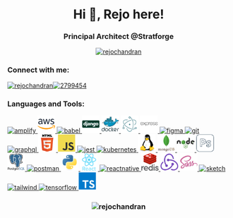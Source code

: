 <h1 align="center">Hi 👋, Rejo here!</h1>

<h3 align="center">Principal Architect @Stratforge</h3>



<p align="center">  <a  href="https://twitter.com/rejochandran"  target="blank"><img  src="https://img.shields.io/twitter/follow/rejochandran?logo=twitter&style=for-the-badge"  alt="rejochandran" /></a>  </p>

  

<h3 align="left">Connect with me:</h3>

<p align="left">

<a  href="https://twitter.com/rejochandran"   target="blank"><img  src="https://cdn.jsdelivr.net/npm/simple-icons@3.0.1/icons/twitter.svg"  alt="rejochandran"  height="30"  width="40" /></a><a  href="https://stackoverflow.com/users/2799454"  target="blank"><img src="https://cdn.jsdelivr.net/npm/simple-icons@3.0.1/icons/stackoverflow.svg"  alt="2799454"  height="30"  width="40" /></a>

</p>

  

<h3 align="left">Languages and Tools:</h3>

<p align="left">  <a  href="https://aws.amazon.com/amplify/"  target="_blank">  <img  src="https://docs.amplify.aws/assets/logo-dark.svg"  alt="amplify"  width="40"  height="40"/>  </a>  <a  href="https://aws.amazon.com"  target="_blank">  <img  src="https://raw.githubusercontent.com/devicons/devicon/master/icons/amazonwebservices/amazonwebservices-original-wordmark.svg"  alt="aws"  width="40"  height="40"/>  </a>  <a  href="https://babeljs.io/"  target="_blank">  <img  src="https://www.vectorlogo.zone/logos/babeljs/babeljs-icon.svg"  alt="babel"  width="40"  height="40"/>  </a>  <a  href="https://www.djangoproject.com/"  target="_blank">  <img  src="https://raw.githubusercontent.com/devicons/devicon/master/icons/django/django-original.svg"  alt="django"  width="40"  height="40"/>  </a>  <a  href="https://www.docker.com/"  target="_blank">  <img  src="https://raw.githubusercontent.com/devicons/devicon/master/icons/docker/docker-original-wordmark.svg"  alt="docker"  width="40"  height="40"/>  </a>  <a  href="https://www.electronjs.org"  target="_blank">  <img  src="https://raw.githubusercontent.com/devicons/devicon/master/icons/electron/electron-original.svg"  alt="electron"  width="40"  height="40"/>  </a>  <a  href="https://expressjs.com"  target="_blank">  <img  src="https://raw.githubusercontent.com/devicons/devicon/master/icons/express/express-original-wordmark.svg"  alt="express"  width="40"  height="40"/>  </a>  <a  href="https://www.figma.com/"  target="_blank">  <img  src="https://www.vectorlogo.zone/logos/figma/figma-icon.svg"  alt="figma"  width="40"  height="40"/>  </a>  <a  href="https://git-scm.com/"  target="_blank">  <img  src="https://www.vectorlogo.zone/logos/git-scm/git-scm-icon.svg"  alt="git"  width="40"  height="40"/>  </a>  <a  href="https://graphql.org"  target="_blank">  <img  src="https://www.vectorlogo.zone/logos/graphql/graphql-icon.svg"  alt="graphql"  width="40"  height="40"/>  </a>  <a  href="https://www.w3.org/html/"  target="_blank">  <img  src="https://raw.githubusercontent.com/devicons/devicon/master/icons/html5/html5-original-wordmark.svg"  alt="html5"  width="40"  height="40"/>  </a>  <a  href="https://developer.mozilla.org/en-US/docs/Web/JavaScript"  target="_blank">  <img  src="https://raw.githubusercontent.com/devicons/devicon/master/icons/javascript/javascript-original.svg"  alt="javascript"  width="40"  height="40"/>  </a>  <a  href="https://jestjs.io"  target="_blank">  <img  src="https://www.vectorlogo.zone/logos/jestjsio/jestjsio-icon.svg"  alt="jest"  width="40"  height="40"/>  </a>  <a  href="https://kubernetes.io"  target="_blank">  <img  src="https://www.vectorlogo.zone/logos/kubernetes/kubernetes-icon.svg"  alt="kubernetes"  width="40"  height="40"/>  </a>  <a  href="https://www.linux.org/"  target="_blank">  <img  src="https://raw.githubusercontent.com/devicons/devicon/master/icons/linux/linux-original.svg"  alt="linux"  width="40"  height="40"/>  </a>  <a  href="https://www.mongodb.com/"  target="_blank">  <img  src="https://raw.githubusercontent.com/devicons/devicon/master/icons/mongodb/mongodb-original-wordmark.svg"  alt="mongodb"  width="40"  height="40"/>  </a>  <a  href="https://nodejs.org"  target="_blank">  <img  src="https://raw.githubusercontent.com/devicons/devicon/master/icons/nodejs/nodejs-original-wordmark.svg"  alt="nodejs"  width="40"  height="40"/>  </a>  <a  href="https://www.photoshop.com/en"  target="_blank">  <img  src="https://raw.githubusercontent.com/devicons/devicon/master/icons/photoshop/photoshop-line.svg"  alt="photoshop"  width="40"  height="40"/>  </a>  <a  href="https://www.postgresql.org"  target="_blank">  <img  src="https://raw.githubusercontent.com/devicons/devicon/master/icons/postgresql/postgresql-original-wordmark.svg"  alt="postgresql"  width="40"  height="40"/>  </a>  <a  href="https://postman.com"  target="_blank">  <img  src="https://www.vectorlogo.zone/logos/getpostman/getpostman-icon.svg"  alt="postman"  width="40"  height="40"/>  </a>  <a  href="https://www.python.org"  target="_blank">  <img  src="https://raw.githubusercontent.com/devicons/devicon/master/icons/python/python-original.svg"  alt="python"  width="40"  height="40"/>  </a>  <a  href="https://reactjs.org/"  target="_blank">  <img  src="https://raw.githubusercontent.com/devicons/devicon/master/icons/react/react-original-wordmark.svg"  alt="react"  width="40"  height="40"/>  </a>  <a  href="https://reactnative.dev/"  target="_blank">  <img  src="https://reactnative.dev/img/header_logo.svg"  alt="reactnative"  width="40"  height="40"/>  </a>  <a  href="https://redis.io"  target="_blank">  <img  src="https://raw.githubusercontent.com/devicons/devicon/master/icons/redis/redis-original-wordmark.svg"  alt="redis"  width="40"  height="40"/>  </a>  <a  href="https://redux.js.org"  target="_blank">  <img  src="https://raw.githubusercontent.com/devicons/devicon/master/icons/redux/redux-original.svg"  alt="redux"  width="40"  height="40"/>  </a>  <a  href="https://sass-lang.com"  target="_blank">  <img  src="https://raw.githubusercontent.com/devicons/devicon/master/icons/sass/sass-original.svg"  alt="sass"  width="40"  height="40"/>  </a>  <a  href="https://www.sketch.com/"  target="_blank">  <img  src="https://www.vectorlogo.zone/logos/sketchapp/sketchapp-icon.svg"  alt="sketch"  width="40"  height="40"/>  </a>  <a  href="https://tailwindcss.com/"  target="_blank">  <img  src="https://www.vectorlogo.zone/logos/tailwindcss/tailwindcss-icon.svg"  alt="tailwind"  width="40"  height="40"/>  </a>  <a  href="https://www.tensorflow.org"  target="_blank">  <img  src="https://www.vectorlogo.zone/logos/tensorflow/tensorflow-icon.svg"  alt="tensorflow"  width="40"  height="40"/>  </a>  <a  href="https://www.typescriptlang.org/"  target="_blank">  <img  src="https://raw.githubusercontent.com/devicons/devicon/master/icons/typescript/typescript-original.svg"  alt="typescript"  width="40"  height="40"/>  </a>  </p>

  <h3 align="center"><img align="center"  src="https://github-readme-streak-stats.herokuapp.com/?user=rejochandran&"  alt="rejochandran" /></h3>
<div style="text-align:center">

</div>
